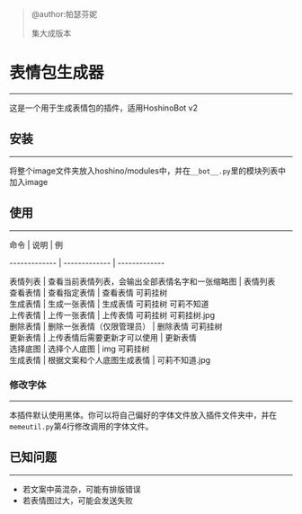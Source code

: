 > @author:帕瑟芬妮
>
> 集大成版本

# 表情包生成器  

---

这是一个用于生成表情包的插件，适用HoshinoBot v2  



## 安装  

---

将整个image文件夹放入hoshino/modules中，并在`__bot__.py`里的模块列表中加入image



## 使用  

---

命令  | 说明 | 例

------------- | ------------- | -------------

表情列表  | 查看当前表情列表，会输出全部表情名字和一张缩略图 | 表情列表  
查看表情  | 查看指定表情 | 查看表情 可莉挂树  
生成表情  | 生成一张表情 | 生成表情 可莉挂树 可莉不知道  
上传表情  | 上传一张表情 | 上传表情 可莉挂树 可莉挂树.jpg  
删除表情  | 删除一张表情（仅限管理员） | 删除表情 可莉挂树  
更新表情  | 上传表情后需要更新才可以使用 | 更新表情  
选择底图  | 选择个人底图 | img 可莉挂树  
生成表情  | 根据文案和个人底图生成表情 | 可莉不知道.jpg  



### 修改字体

---

本插件默认使用黑体。你可以将自己偏好的字体文件放入插件文件夹中，并在```memeutil.py```第4行修改调用的字体文件。  



## 已知问题

---

- 若文案中英混杂，可能有排版错误
- 若表情图过大，可能会发送失败
